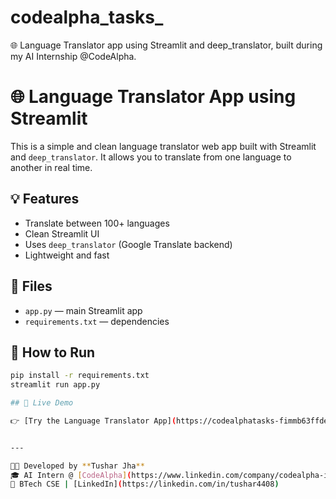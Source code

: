 # codealpha_tasks_
🌐 Language Translator app using Streamlit and deep_translator, built during my AI Internship @CodeAlpha.

# 🌐 Language Translator App using Streamlit

This is a simple and clean language translator web app built with Streamlit and `deep_translator`. It allows you to translate from one language to another in real time.

## 💡 Features

- Translate between 100+ languages
- Clean Streamlit UI
- Uses `deep_translator` (Google Translate backend)
- Lightweight and fast

## 📁 Files

- `app.py` — main Streamlit app
- `requirements.txt` — dependencies

## 🚀 How to Run

```bash
pip install -r requirements.txt
streamlit run app.py

## 🚀 Live Demo

👉 [Try the Language Translator App](https://codealphatasks-fimmb63ffdegdgvwlytkw4.streamlit.app/)


---

🧑‍💻 Developed by **Tushar Jha**  
🎓 AI Intern @ [CodeAlpha](https://www.linkedin.com/company/codealpha-in/)  
📍 BTech CSE | [LinkedIn](https://linkedin.com/in/tushar4408)

